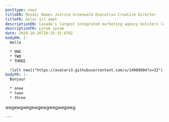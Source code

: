 ```yaml
---
posttype: news
titleEN: Mosaic Names Justine Greenwald Executive Creative Director
titleFR: Dolor sit amet
descriptionEN: Canada’s largest integrated marketing agency bolsters leadership team with addition of accomplished strategist and digital expert
descriptionFR: Lorem ipsum
date: 2020-10-26T20:35:33.876Z
bodyEN: |-
  Hello

  * ONE
  * TWO
  * THREE

  ![alt new]("https://avatars3.githubusercontent.com/u/14989804?s=32")
bodyFR: |-
  Bonjour

  * onee
  * twoo
  * three


  ```
  wegewgwegewgewgwegwegweg
  ```
---
```

